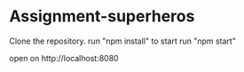 # Assignment-superheros

Clone the repository.
run "npm install"
to start run "npm start"

open on http://localhost:8080
